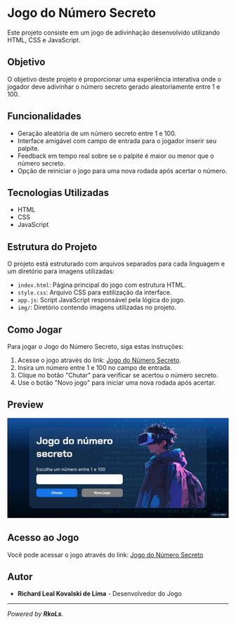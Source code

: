 # Jogo do Número Secreto

Este projeto consiste em um jogo de adivinhação desenvolvido utilizando HTML, CSS e JavaScript.

## Objetivo

O objetivo deste projeto é proporcionar uma experiência interativa onde o jogador deve adivinhar o número secreto gerado aleatoriamente entre 1 e 100.

## Funcionalidades

- Geração aleatória de um número secreto entre 1 e 100.
- Interface amigável com campo de entrada para o jogador inserir seu palpite.
- Feedback em tempo real sobre se o palpite é maior ou menor que o número secreto.
- Opção de reiniciar o jogo para uma nova rodada após acertar o número.

## Tecnologias Utilizadas

- HTML
- CSS
- JavaScript

## Estrutura do Projeto

O projeto está estruturado com arquivos separados para cada linguagem e um diretório para imagens utilizadas:

- `index.html`: Página principal do jogo com estrutura HTML.
- `style.css`: Arquivo CSS para estilização da interface.
- `app.js`: Script JavaScript responsável pela lógica do jogo.
- `img/`: Diretório contendo imagens utilizadas no projeto.

## Como Jogar

Para jogar o Jogo do Número Secreto, siga estas instruções:

1. Acesse o jogo através do link: [Jogo do Número Secreto](https://jogo-woad-mu.vercel.app).
2. Insira um número entre 1 e 100 no campo de entrada.
3. Clique no botão "Chutar" para verificar se acertou o número secreto.
4. Use o botão "Novo jogo" para iniciar uma nova rodada após acertar.

## Preview

![Preview do Jogo](https://github.com/RkoLs/jogo-do-numero-secreto/blob/main/img/preview.jpeg)

## Acesso ao Jogo

Você pode acessar o jogo através do link: [Jogo do Número Secreto](https://jogo-woad-mu.vercel.app)

## Autor

- **Richard Leal Kovalski de Lima** - Desenvolvedor do Jogo

---

 _Powered by **_RkoLs_**_.
